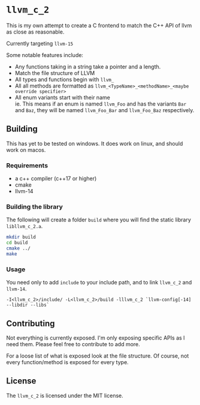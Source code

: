 # `llvm_c_2`

This is my own attempt to create a C frontend to match the C++ API of llvm as close as reasonable.

Currently targeting `llvm-15`

Some notable features include:

- Any functions taking in a string take a pointer and a length.
- Match the file structure of LLVM
- All types and functions begin with `llvm_`
- All all methods are formatted as `llvm_<TypeName>_<methodName>_<maybe override specifier>`
- All enum variants start with their name
  <br/>ie. This means if an enum is named `llvm_Foo` and has the variants `Bar` and `Baz`, they will be named `llvm_Foo_Bar` and `llvm_Foo_Baz` respectively.

## Building

This has yet to be tested on windows.
It does work on linux, and should work on macos.

### Requirements

- a c++ compiler (c++17 or higher)
- cmake
- llvm-14

### Building the library

The following will create a folder `build` where you will find the static library `libllvm_c_2.a`.

```sh
mkdir build
cd build
cmake ../
make
```

### Usage

You need only to add `include` to your include path, and to link `llvm_c_2` and `llvm-14`.

```
-I<llvm_c_2>/include/ -L<llvm_c_2>/build -lllvm_c_2 `llvm-config[-14] --libdir --libs`
```

## Contributing

Not everything is currently exposed. I'm only exposing specific APIs as I need them. Please feel free to contribute to add more.

For a loose list of what is exposed look at the file structure. Of course, not every function/method is exposed for every type.

## License

The `llvm_c_2` is licensed under the MIT license.
